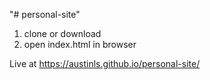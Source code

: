 "# personal-site"

1) clone or download
2) open index.html in browser

Live at https://austinls.github.io/personal-site/
